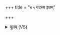+++
title = "०५ यदस्य हृतम्"

+++
<details><summary>मूलम् (VS)</summary>

यद॑स्य हृ॒तं विहृ॑तं॒ यत्परा॑भृतमा॒त्मनो॑ ज॒ग्धं य॑त॒मत्पि॑शा॒चैः।  
तद॑ग्ने वि॒द्वान्पुन॒रा भ॑र॒ त्वं शरी॑रे मां॒समसु॒मेर॑यामः ॥
</details>